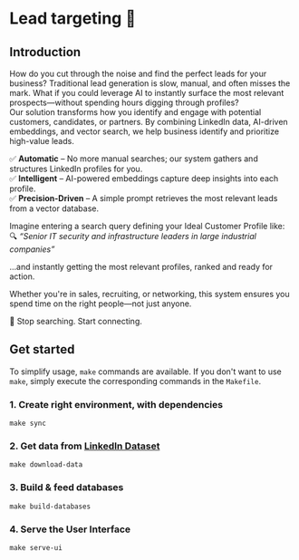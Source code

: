 # Lead targeting 👻

## Introduction

How do you cut through the noise and find the perfect leads for your business? Traditional lead generation is slow, manual, and often misses the mark. What if you could leverage AI to instantly surface the most relevant prospects—without spending hours digging through profiles?  
Our solution transforms how you identify and engage with potential customers, candidates, or partners. By combining LinkedIn data, AI-driven embeddings, and vector search, we help business identify and prioritize high-value leads.

✅ **Automatic** – No more manual searches; our system gathers and structures LinkedIn profiles for you.  
✅ **Intelligent** – AI-powered embeddings capture deep insights into each profile.  
✅ **Precision-Driven** – A simple prompt retrieves the most relevant leads from a vector database.  

Imagine entering a search query defining your Ideal Customer Profile like:  
🔍
*“Senior IT security and infrastructure leaders in large industrial companies”*

…and instantly getting the most relevant profiles, ranked and ready for action.

Whether you're in sales, recruiting, or networking, this system ensures you spend time on the right people—not just anyone.

🚀 Stop searching. Start connecting.


## Get started

To simplify usage, `make` commands are available. If you don't want to use `make`, simply execute the corresponding commands in the `Makefile`.

### 1. Create right environment, with dependencies

```
make sync
```

### 2. Get data from [LinkedIn Dataset](https://github.com/navid-aub/LinkedIn-Dataset)

```
make download-data
```

### 3. Build & feed databases
```
make build-databases
```

### 4. Serve the User Interface
```
make serve-ui
```